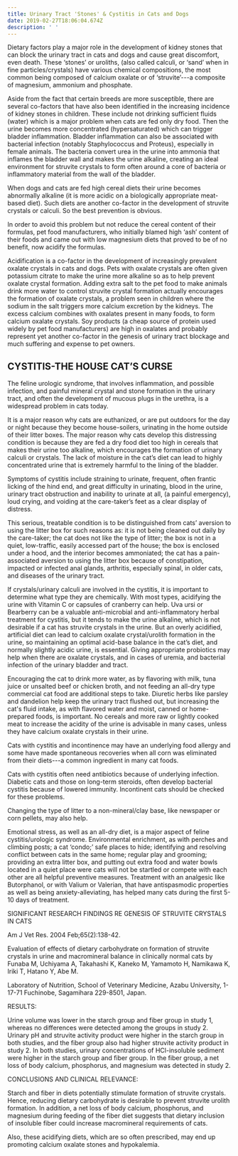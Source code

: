 ```yaml
---
title: Urinary Tract 'Stones' & Cystitis in Cats and Dogs
date: 2019-02-27T18:06:04.674Z
description: ' '
---
```

Dietary factors play a major role in the development of kidney stones that can block the urinary tract in cats and dogs and cause great discomfort, even death. These ‘stones’ or uroliths, (also called calculi, or ‘sand’ when in fine particles/crystals) have various chemical compositions, the most common being composed of calcium oxalate or of ‘struvite’---a composite of magnesium, ammonium and phosphate.

Aside from the fact that certain breeds are more susceptible, there are several co-factors that have also been identified in the increasing incidence of kidney stones in children. These include not drinking sufficient fluids (water) which is a major problem when cats are fed only dry food. Then the urine becomes more concentrated (hypersaturated) which can trigger bladder inflammation. Bladder inflammation can also be associated with bacterial infection (notably Staphylococcus and Proteus), especially in female animals. The bacteria convert urea in the urine into ammonia that inflames the bladder wall and makes the urine alkaline, creating an ideal environment for struvite crystals to form often around a core of bacteria or inflammatory material from the wall of the bladder.

When dogs and cats are fed high cereal diets their urine becomes abnormally alkaline (it is more acidic on a biologically appropriate meat-based diet). Such diets are another co-factor in the development of struvite crystals or calculi. So the best prevention is obvious.

 In order to avoid this problem but not reduce the cereal content of their formulas, pet food manufacturers, who initially blamed high ‘ash’ content of their foods and came out with low magnesium diets that proved to be of no benefit, now acidify the formulas.

Acidification is a co-factor in the development of increasingly prevalent oxalate crystals in cats and dogs. Pets with oxalate crystals are often given potassium citrate to make the urine more alkaline so as to help prevent oxalate crystal formation. Adding extra salt to the pet food to make animals drink more water to control struvite crystal formation actually encourages the formation of oxalate crystals, a problem seen in children where the sodium in the salt triggers more calcium excretion by the kidneys. The excess calcium combines with oxalates present in many foods, to form calcium oxalate crystals. Soy products (a cheap source of protein used widely by pet food manufacturers) are high in oxalates and probably represent yet another co-factor in the genesis of urinary tract blockage and much suffering and expense to pet owners.

## CYSTITIS-THE HOUSE CAT’S CURSE

 The feline urologic syndrome, that involves inflammation, and possible infection, and painful mineral crystal and stone formation in the urinary tract, and often the development of mucous plugs in the urethra, is a widespread problem in cats today.

 It is a major reason why cats are euthanized, or are put outdoors for the day or night because they become house-soilers, urinating in the home outside of their litter boxes. The major reason why cats develop this distressing condition is because they are fed a dry food diet too high in cereals that makes their urine too alkaline, which encourages the formation of urinary calculi or crystals. The lack of moisture in the cat’s diet can lead to highly concentrated urine that is extremely harmful to the lining of the bladder.

Symptoms of cystitis include straining to urinate, frequent, often frantic licking of the hind end, and great difficulty in urinating, blood in the urine, urinary tract obstruction and inability to urinate at all, (a painful emergency), loud crying, and voiding at the care-taker’s feet as a clear display of distress.

This serious, treatable condition is to be distinguished from cats’ aversion to using the litter box for such reasons as: it is not being cleaned out daily by the care-taker; the cat does not like the type of litter; the box is not in a quiet, low-traffic, easily accessed part of the house; the box is enclosed under a hood, and the interior becomes ammoniated; the cat has a pain-associated aversion to using the litter box because of constipation, impacted or infected anal glands, arthritis, especially spinal, in older cats, and diseases of the urinary tract.

If crystals/urinary calculi are involved in the cystitis, it is important to determine what type they are chemically. With most types, acidifying the urine with Vitamin C or capsules of cranberry can help. Uva ursi or Bearberry can be a valuable anti-microbial and anti-inflammatory herbal treatment for cystitis, but it tends to make the urine alkaline, which is not desirable if a cat has struvite crystals in the urine. But an overly acidified, artificial diet can lead to calcium oxalate crystal/urolith formation in the urine, so maintaining an optimal acid-base balance in the cat’s diet, and normally slightly acidic urine, is essential. Giving appropriate probiotics may help when there are oxalate crystals, and in cases of uremia, and bacterial infection of the urinary bladder and tract.

 Encouraging the cat to drink more water, as by flavoring with milk, tuna juice or unsalted beef or chicken broth, and not feeding an all-dry type commercial cat food are additional steps to take. Diuretic herbs like parsley and dandelion help keep the urinary tract flushed out, but increasing the cat's fluid intake, as with flavored water and moist, canned or home-prepared foods, is important. No cereals and more raw or lightly cooked meat to increase the acidity of the urine is advisable in many cases, unless they have calcium oxalate crystals in their urine.

Cats with cystitis and incontinence may have an underlying food allergy and some have made spontaneous recoveries when all corn was eliminated from their diets---a common ingredient in many cat foods.

Cats with cystitis often need antibiotics because of underlying infection. Diabetic cats and those on long-term steroids, often develop bacterial cystitis because of lowered immunity.  Incontinent cats should be checked for these problems.

 Changing the type of litter to a non-mineral/clay base, like newspaper or corn pellets, may also help.

Emotional stress, as well as an all-dry diet, is a major aspect of feline cystitis/urologic syndrome. Environmental enrichment, as with perches and climbing posts; a cat ‘condo;’ safe places to hide; identifying and resolving conflict between cats in the same home; regular play and grooming; providing an extra litter box, and putting out extra food and water bowls located in a quiet place were cats will not be startled or compete with each other are all helpful preventive measures.  Treatment with an analgesic like Butorphanol, or with Valium or Valerian, that have antispasmodic properties as well as being anxiety-alleviating, has helped many cats during the first 5-10 days of treatment.

SIGNIFICANT RESEARCH FINDINGS RE GENESIS OF STRUVITE CRYSTALS IN CATS

Am J Vet Res. 2004 Feb;65(2):138-42.

Evaluation of effects of dietary carbohydrate on formation of struvite crystals in urine and macromineral balance in clinically normal cats by Funaba M, Uchiyama A, Takahashi K, Kaneko M, Yamamoto H, Namikawa K, Iriki T, Hatano Y, Abe M.

Laboratory of Nutrition, School of Veterinary Medicine, Azabu University, 1-17-71 Fuchinobe, Sagamihara 229-8501, Japan.

RESULTS:

Urine volume was lower in the starch group and fiber group in study 1, whereas no differences were detected among the groups in study 2. Urinary pH and struvite activity product were higher in the starch group in both studies, and the fiber group also had higher struvite activity product in study 2. In both studies, urinary concentrations of HCl-insoluble sediment were higher in the starch group and fiber group. In the fiber group, a net loss of body calcium, phosphorus, and magnesium was detected in study 2.

CONCLUSIONS AND CLINICAL RELEVANCE:

Starch and fiber in diets potentially stimulate formation of struvite crystals. Hence, reducing dietary carbohydrate is desirable to prevent struvite urolith formation. In addition, a net loss of body calcium, phosphorus, and magnesium during feeding of the fiber diet suggests that dietary inclusion of insoluble fiber could increase macromineral requirements of cats.

Also, these acidifying diets, which are so often prescribed, may end up promoting calcium oxalate stones and hypokalemia.
